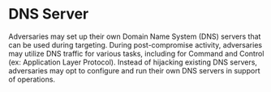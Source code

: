 # DNS Server

Adversaries may set up their own Domain Name System (DNS) servers that can be used during targeting. During post-compromise activity, adversaries may utilize DNS traffic for various tasks, including for Command and Control (ex: Application Layer Protocol). Instead of hijacking existing DNS servers, adversaries may opt to configure and run their own DNS servers in support of operations.
